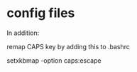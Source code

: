 # config files

In addition:

remap CAPS key by adding this to .bashrc

setxkbmap -option caps:escape

